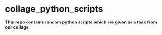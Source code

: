 # collage_python_scripts
**This repo contains random python scripts which are given as a task from our collage**
